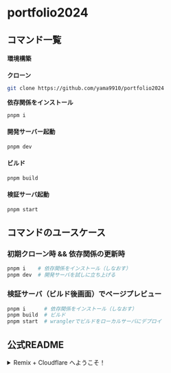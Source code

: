 # portfolio2024

## コマンド一覧

#### 環境構築

**クローン**
```bash
git clone https://github.com/yama9910/portfolio2024
```

**依存関係をインストール**  
```bash
pnpm i
```

#### 開発サーバー起動
```bash
pnpm dev
```

#### ビルド
```bash
pnpm build
```

#### 検証サーバ起動
```bash
pnpm start
```

## コマンドのユースケース
### 初期クローン時 && 依存関係の更新時
```bash
pnpm i    # 依存関係をインストール（しなおす）
pnpm dev  # 開発サーバを試しに立ち上げる
```

### 検証サーバ（ビルド後画面）でページプレビュー
```bash
pnpm i      # 依存関係をインストール（しなおす）
pnpm build  # ビルド
pnpm start  # wranglerでビルドをローカルサーバにデプロイ
```

## 公式README

<details>
<summary>Remix + Cloudflare へようこそ！</summary>

# Remix + Cloudflare へようこそ！

- 📖 [Remix ドキュメント](https://remix.run/docs)
- 📖 [Remix Cloudflare ドキュメント](https://remix.run/guides/vite#cloudflare)

## 開発

開発サーバーを起動するには、以下を実行します：

```sh
npm run dev
```

Wrangler を実行するには、以下を実行します：

```sh
npm run build
npm run start
```

## 型定義生成

`wrangler.toml` にある Cloudflare バインディングの型を生成するには、以下を実行します：

```sh
npm run typegen
```

`wrangler.toml` に変更を加えた際は、再度 typegen を実行する必要があります。

## デプロイ

まず、アプリを本番環境用にビルドします：

```sh
npm run build
```

次に、アプリを Cloudflare Pages にデプロイします：

```sh
npm run deploy
```

## スタイリング

このテンプレートには、簡単なデフォルト設定が施された [Tailwind CSS](https://tailwindcss.com/) がすでに含まれています。お好みの CSS フレームワークを使用できます。詳細は [Vite の CSS に関するドキュメント](https://vitejs.dev/guide/features.html#css) を参照してください。

</details>
